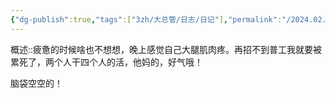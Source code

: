 ```yaml
---
{"dg-publish":true,"tags":["3zh/大总管/日志/日记"],"permalink":"/2024.02.29累死2/","dgPassFrontmatter":true,"noteIcon":""}
---
```




概述::疲惫的时候啥也不想想，晚上感觉自己大腿肌肉疼。再招不到普工我就要被累死了，两个人干四个人的活，他妈的，好气哦！

脑袋空空的！